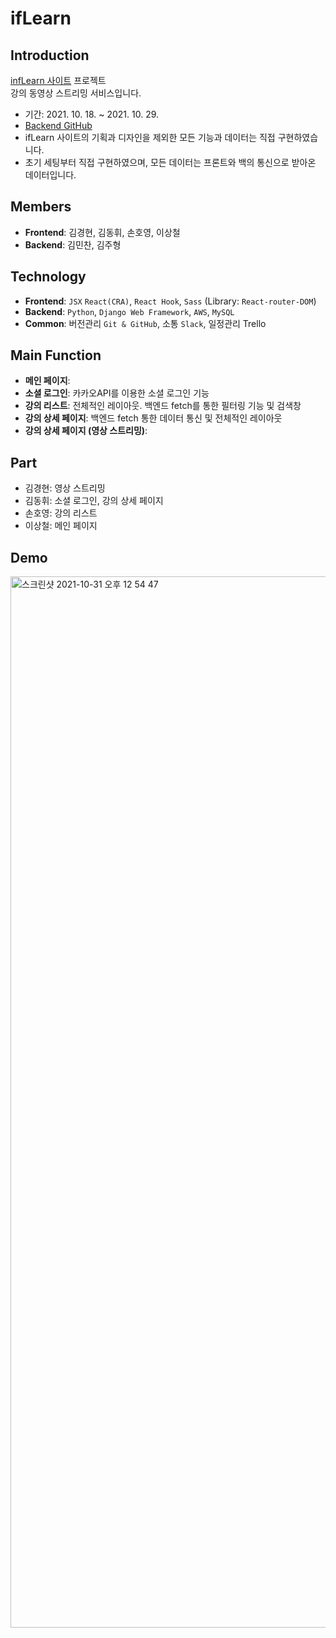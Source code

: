 # ifLearn

## Introduction
[ infLearn 사이트](https://www.inflearn.com/)  프로젝트<br>
강의 동영상 스트리밍 서비스입니다.
- 기간: 2021. 10. 18. ~ 2021. 10. 29.
- [Backend GitHub](https://github.com/wecode-bootcamp-korea/25-2nd-ifLearn-backend)
- ifLearn 사이트의 기획과 디자인을 제외한 모든 기능과 데이터는 직접 구현하였습니다.
- 초기 세팅부터 직접 구현하였으며, 모든 데이터는 프론트와 백의 통신으로 받아온 데이터입니다.

## Members
- **Frontend**: 김경현, 김동휘, 손호영, 이상철
- **Backend**: 김민찬, 김주형

## Technology
- **Frontend**: `JSX` `React(CRA)`, `React Hook`, `Sass` (Library: `React-router-DOM`)
- **Backend**: `Python`, `Django Web Framework`, `AWS`, `MySQL`
- **Common**: 버전관리 `Git & GitHub`, 소통 `Slack`, 일정관리 Trello

## Main Function
- **메인 페이지**: 
- **소셜 로그인**: 카카오API를 이용한 소셜 로그인 기능
- **강의 리스트**: 전체적인 레이아웃. 백엔드 fetch를 통한 필터링 기능 및 검색창 
- **강의 상세 페이지**: 백엔드 fetch 통한 데이터 통신 및 전체적인 레이아웃 
- **강의 상세 페이지 (영상 스트리밍)**: 

## Part
- 김경현: 영상 스트리밍
- 김동휘: 소셜 로그인, 강의 상세 페이지
- 손호영: 강의 리스트
- 이상철: 메인 페이지

## Demo
<img width="1682" alt="스크린샷 2021-10-31 오후 12 54 47" src="https://user-images.githubusercontent.com/81722144/139566782-b9b4eb2d-2cef-4a26-a561-fefd934f3d96.png">

